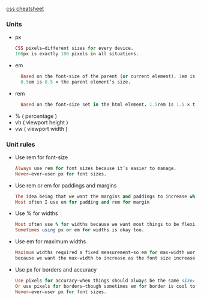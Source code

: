 [css cheatsheet](https://learn-the-web.algonquindesign.ca/topics/css-selectors-units-cheat-sheet/)

### Units
  - px
    ```ruby
    CSS pixels—different sizes for every device.
    100px is exactly 100 pixels in all situations.
    ```
  - em
    ```ruby
      Based on the font-size of the parent (or current element). 1em is 1 × the parent element’s size.
      0.5em is 0.5 × the parent element’s size.
    ```
  - rem
    ```ruby
      Based on the font-size set in the html element. 1.5rem is 1.5 × the html element’s font size.
    ```
  - % ( percentage )
  - vh ( viewport height )
  - vw ( viewport width )

### Unit rules
  - Use rem for font-size
    ```ruby
    Always use rem for font sizes because it’s easier to manage.
    Never—ever—user px for font sizes.
    ```

  - Use rem or em for paddings and margins
    ```ruby
    The idea being that we want the margins and paddings to increase when the font size increases.
    Most often I use em for padding and rem for margin
    ```

  - Use % for widths
    ```ruby
    Most often use % for widths because we want most things to be flexible.
    Sometimes using px or em for widths is okay too.
    ```

  - Use em for maximum widths
    ```ruby
    Maximum widths required a fixed measurement—so em for max-width works
    because we want the max-width to increase as the font size increases.
    ```

  - Use px for borders and accuracy
    ```ruby
    Use pixels for accuracy—when things should always be the same size: logos as an example.
    Or use pixels for borders—though sometimes em for border is cool too.
    Never—ever—user px for font sizes.
    ```
